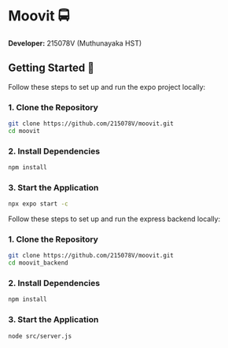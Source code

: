 # Moovit 🚍  
**Developer:** 215078V (Muthunayaka HST)  

## Getting Started 🚀  

Follow these steps to set up and run the expo project locally:  

### 1. Clone the Repository  
```bash  
git clone https://github.com/215078V/moovit.git  
cd moovit  
```

### 2. Install Dependencies 
```bash  
npm install  
```

### 3. Start the Application
```bash
npx expo start -c  
```

Follow these steps to set up and run the express backend locally:

### 1. Clone the Repository  
```bash  
git clone https://github.com/215078V/moovit.git  
cd moovit_backend  
```

### 2. Install Dependencies 
```bash  
npm install  
```

### 3. Start the Application
```bash
node src/server.js 
```

